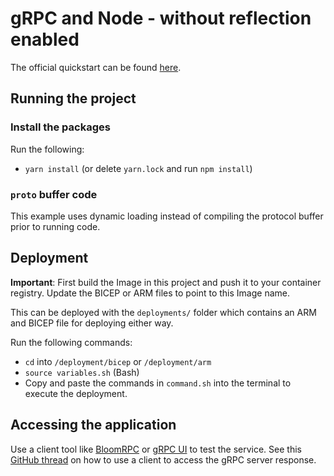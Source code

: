 # gRPC and Node - without reflection enabled

The official quickstart can be found [here](https://grpc.io/docs/languages/node/quickstart/).

## Running the project
### Install the packages
Run the following:
- `yarn install` (or delete `yarn.lock` and run `npm install`)

### `proto` buffer code
This example uses dynamic loading instead of compiling the protocol buffer prior to running code.

## Deployment

**Important**: First build the Image in this project and push it to your container registry. Update the BICEP or ARM files to point to this Image name.

This can be deployed with the `deployments/` folder which contains an ARM and BICEP file for deploying either way.

Run the following commands:
- `cd` into `/deployment/bicep` or `/deployment/arm`
- `source variables.sh` (Bash)
- Copy and paste the commands in `command.sh` into the terminal to execute the deployment.

## Accessing the application
Use a client tool like [BloomRPC](https://github.com/bloomrpc/bloomrpc) or [gRPC UI](https://github.com/fullstorydev/grpcui) to test the service. See this [GitHub thread](https://github.com/microsoft/azure-container-apps/issues/38#issuecomment-977223930) on how to use a client to access the gRPC server response.